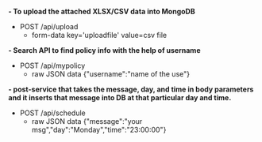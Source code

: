 <b>- To upload the attached XLSX/CSV data into MongoDB</b>
  - POST /api/upload 
    - form-data key='uploadfile' value=csv file
   
<b>- Search API to find policy info with the help of username</b>
  - POST /api/mypolicy 
    - raw JSON data {"username":"name of the use"}
    
<b>- post-service that takes the message, day, and time in body parameters and it inserts that message into DB at that particular day and time.</b>
  - POST /api/schedule
    - raw JSON data {"message":"your msg","day":"Monday","time":"23:00:00"}
